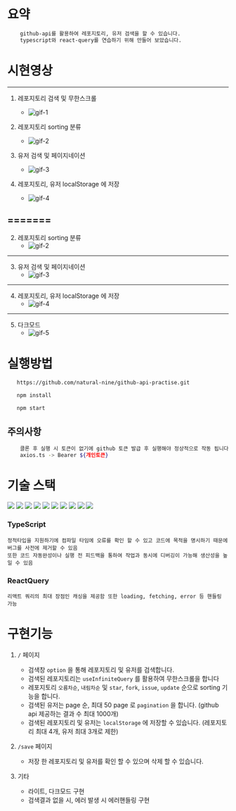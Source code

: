 # 요약

```bash
    github-api를 활용하여 레포지토리, 유저 검색을 할 수 있습니다.
    typescript와 react-query를 연습하기 위해 만들어 보았습니다.
```
# 시현영상
---
1. 레포지토리 검색 및 무한스크롤
    - <img src="https://user-images.githubusercontent.com/92094314/207234457-e5e4c9ce-6396-41a2-8039-36018ab586ef.gif" alt="gif-1"/>



2. 레포지토리 sorting 분류
    - <img src="https://user-images.githubusercontent.com/92094314/207235335-c33751cd-9a54-4fbd-ae78-65d2e1f18910.gif" alt="gif-2">


3. 유저 검색 및 페이지네이션
   - <img src="https://user-images.githubusercontent.com/92094314/207234789-a2d6abab-6963-4a02-8315-cbbe21c43fa4.gif" alt="gif-3" />


4. 레포지토리, 유저 localStorage 에 저장
    - <img src="https://user-images.githubusercontent.com/92094314/207234976-f41ae668-715c-4dbc-9c16-8d21012dd60b.gif" alt="gif-4"/>


=======
---
2. 레포지토리 sorting 분류
    - <img src="https://user-images.githubusercontent.com/92094314/207235335-c33751cd-9a54-4fbd-ae78-65d2e1f18910.gif" alt="gif-2">
---
3. 유저 검색 및 페이지네이션
   - <img src="https://user-images.githubusercontent.com/92094314/207234789-a2d6abab-6963-4a02-8315-cbbe21c43fa4.gif" alt="gif-3" />
---
4. 레포지토리, 유저 localStorage 에 저장
    - <img src="https://user-images.githubusercontent.com/92094314/207234976-f41ae668-715c-4dbc-9c16-8d21012dd60b.gif" alt="gif-4"/>
---

5. 다크모드
    - <img src="https://user-images.githubusercontent.com/92094314/207235465-09378805-508e-4ec9-ae7d-42405341c9d9.gif" alt="gif-5"/>

    

# 실행방법

```bash
   https://github.com/natural-nine/github-api-practise.git

   npm install

   npm start
```

## 주의사항

```bash
    클론 후 실행 시 토큰이 없기에 github 토큰 발급 후 실행해야 정상적으로 작동 됩니다.
    axios.ts -> Bearer ${개인토큰}
```

# 기술 스택

<img src="https://img.shields.io/badge/html5-E34F26?style=for-the-badge&logo=html5&logoColor=white"> <img src="https://img.shields.io/badge/css-1572B6?style=for-the-badge&logo=css3&logoColor=white"> <img src="https://img.shields.io/badge/javascript-F7DF1E?style=for-the-badge&logo=javascript&logoColor=black"> <img src="https://img.shields.io/badge/typescript-3498db?style=for-the-badge&logo=typescript&logoColor=white"> <img src="https://img.shields.io/badge/react-444444?style=for-the-badge&logo=react"> <img src="https://img.shields.io/badge/reactquery-8e44ad?style=for-the-badge&logo=reactquery&logoColor=white"> <img src="https://img.shields.io/badge/recoil-blue?style=for-the-badge&logo=recoil&logoColor=white"> <img src="https://img.shields.io/badge/styled--components-DB7093?style=for-the-badge&logo=styledcomponents&logoColor=white"> <img src="https://img.shields.io/badge/axios-FFCA28?style=for-the-badge&logo=axios&logoColor=white"> <img src="https://img.shields.io/badge/react_router_dom-CA4245?style=for-the-badge&logo=reactrouter&logoColor=white">

### TypeScript
    정적타입을 지원하기에 컴파일 타임에 오류를 확인 할 수 있고 코드에 목적을 명시하기 때문에 버그를 사전에 제거할 수 있음
    또한 코드 자동완성이나 실행 전 피드백을 통하여 작업과 동시에 디버깅이 가능해 생산성을 높일 수 있음
### ReactQuery
    리액트 쿼리의 최대 장점인 캐싱을 제공함 또한 loading, fetching, error 등 핸들링 가능

 

# 구현기능

1. `/` 페이지

    - 검색창 `option` 을 통해 레포지토리 및 유저를 검색합니다.
    - 검색된 레포지토리는 `useInfiniteQuery` 를 활용하여 무한스크롤을 합니다
    - 레포지토리 `오름차순`, `내림차순` 및 `star`, `fork`, `issue`, `update` 순으로 sorting 기능을 합니다.
    - 검색된 유저는 page 순, 최대 50 page 로 `pagination` 을 합니다. (github api 제공하는 결과 수 최대 1000개)
    - 검색된 레포지토리 및 유저는 `localStorage` 에 저장할 수 있습니다. (레포지토리 최대 4개, 유저 최대 3개로 제한)


2. `/save` 페이지

    - 저장 한 레포지토리 및 유저를 확인 할 수 있으며 삭제 할 수 있습니다. 

3. 기타
    - 라이트, 다크모드 구현
    - 검색결과 없을 시, 에러 발생 시 에러핸들링 구현

